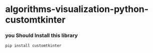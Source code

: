 # algorithms-visualization-python-customtkinter

<h3> you Should Install this library</h3>

```
pip install customtkinter
```
